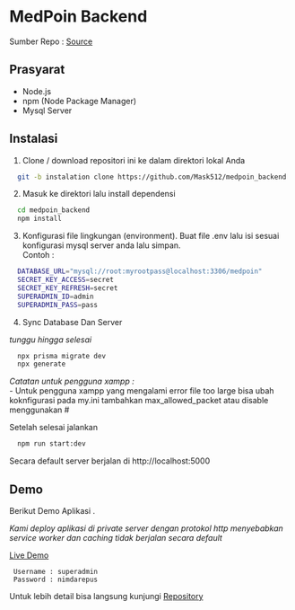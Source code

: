 
# MedPoin Backend 

Sumber Repo : [Source](https://github.com/BAMBAROO/med_poin_backend)

## Prasyarat

- Node.js
- npm (Node Package Manager)
- Mysql Server


## Instalasi

1. Clone / download repositori ini ke dalam direktori lokal Anda

```bash
  git -b instalation clone https://github.com/Mask512/medpoin_backend
```

2. Masuk ke direktori lalu install dependensi

```bash
  cd medpoin_backend
  npm install
```

3. Konfigurasi file lingkungan (environment).
  Buat file .env lalu isi sesuai konfigurasi mysql server anda lalu simpan.  
  Contoh :

```bash
  DATABASE_URL="mysql://root:myrootpass@localhost:3306/medpoin"
  SECRET_KEY_ACCESS=secret
  SECRET_KEY_REFRESH=secret
  SUPERADMIN_ID=admin
  SUPERADMIN_PASS=pass
```
4. Sync Database Dan Server

  _tunggu hingga selesai_  
  
```bash
  npx prisma migrate dev
  npx generate
```

_Catatan untuk pengguna xampp :_  
    - Untuk pengguna xampp yang mengalami error file too large bisa ubah koknfigurasi pada my.ini tambahkan max_allowed_packet atau disable menggunakan #    
  
Setelah selesai jalankan 

```bash
  npm run start:dev
```

Secara default server berjalan di http://localhost:5000  

## Demo

Berikut Demo Aplikasi .

_Kami deploy aplikasi di private server dengan protokol http menyebabkan service worker dan caching tidak berjalan secara default_

[Live Demo](http://medpoin.sytes.net/)

```
 Username : superadmin
 Password : nimdarepus
 ```


Untuk lebih detail bisa langsung kunjungi [Repository](https://github.com/BAMBAROO/med_poin_backend)